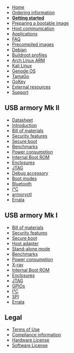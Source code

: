 * [Home](https://github.com/f-secure-foundry/usbarmory/wiki)
* [Ordering information](https://github.com/f-secure-foundry/usbarmory/wiki/Ordering-information)
* [**Getting started**](https://github.com/f-secure-foundry/usbarmory/wiki/Starting)
* [Preparing a bootable image](https://github.com/f-secure-foundry/usbarmory/wiki/Preparing-a-bootable-image)
* [Host communication](https://github.com/f-secure-foundry/usbarmory/wiki/Host-communication)
* [Applications](https://github.com/f-secure-foundry/usbarmory/wiki/Applications)
* [FAQ](https://github.com/f-secure-foundry/usbarmory/wiki/Frequently-Asked-Questions-(FAQ))
* [Precompiled images](https://github.com/f-secure-foundry/usbarmory/wiki/Available-images)
* [Debian](https://github.com/f-secure-foundry/usbarmory/wiki/Preparing-a-bootable-image)
* [Buildroot profiles](https://github.com/f-secure-foundry/usbarmory/tree/master/software/buildroot)
* [Arch Linux ARM](http://archlinuxarm.org/platforms/armv7/freescale/usb-armory-mk-ii)
* [Kali Linux](https://www.kali.org/docs/arm/kali-linux-usb-armory/)
* [Genode OS](https://github.com/f-secure-foundry/usbarmory/wiki/Genode-OS)
* [TamaGo](https://github.com/f-secure-foundry/tamago/tree/master/board/f-secure/usbarmory)
* [GoKey](https://github.com/f-secure-foundry/GoKey)
* [External resources](https://github.com/f-secure-foundry/usbarmory/wiki/External-resources)
* [Support](https://github.com/f-secure-foundry/usbarmory/wiki#support)

## USB armory Mk II

* [Datasheet](https://github.com/f-secure-foundry/usbarmory/wiki/media/usbarmory-mark-two-datasheet-rev2.0.pdf)
* [Introduction](https://github.com/f-secure-foundry/usbarmory/wiki/Mk-II-Introduction)
* [Bill of materials](https://f-secure-foundry.github.io/BOM/usbarmory-mark-two.html)
* [Security features](https://github.com/f-secure-foundry/usbarmory/wiki/Hardware-security-features-(Mk-II))
* [Secure boot](https://github.com/f-secure-foundry/usbarmory/wiki/Secure-boot-(Mk-II))
* [Benchmarks](https://github.com/f-secure-foundry/usbarmory/wiki/Benchmarks-(Mk-II))
* [Power consumption](https://github.com/f-secure-foundry/usbarmory/wiki/Power-consumption)
* [Internal Boot ROM](https://github.com/f-secure-foundry/usbarmory/wiki/Internal-Boot-ROM-(Mk-II))
* [Enclosures](https://github.com/f-secure-foundry/usbarmory/wiki/Enclosures-(Mk-II))
* [JTAG](https://github.com/f-secure-foundry/usbarmory/wiki/JTAG-(Mk-II))
* [Debug accessory](https://github.com/f-secure-foundry/usbarmory/tree/master/hardware/mark-two-debug-accessory)
* [Boot modes](https://github.com/f-secure-foundry/usbarmory/wiki/Boot-Modes-(Mk-II))
* [Bluetooth](https://github.com/f-secure-foundry/usbarmory/wiki/Bluetooth)
* [I²C](https://github.com/f-secure-foundry/usbarmory/wiki/I²C-(Mk-II))
* [armoryctl](https://github.com/f-secure-foundry/armoryctl)
* [Errata](https://github.com/f-secure-foundry/usbarmory/wiki/Errata-(Mk-II))

## USB armory Mk I

* [Bill of materials](https://f-secure-foundry.github.io/BOM/usbarmory-mark-one.html)
* [Security features](https://github.com/f-secure-foundry/usbarmory/wiki/Hardware-security-features-(Mk-I))
* [Secure boot](https://github.com/f-secure-foundry/usbarmory/wiki/Secure-boot-(Mk-I))
* [Host adapter](https://github.com/f-secure-foundry/usbarmory/wiki/Host-adapter)
* [Stand-alone mode](https://github.com/f-secure-foundry/usbarmory/wiki/Host-adapter)
* [Benchmarks](https://github.com/f-secure-foundry/usbarmory/wiki/Benchmarks)
* [Power consumption](https://github.com/f-secure-foundry/usbarmory/wiki/Power-consumption)
* [X-ray](https://github.com/f-secure-foundry/usbarmory/wiki/X-ray)
* [Internal Boot ROM](https://github.com/f-secure-foundry/usbarmory/wiki/Internal-Boot-ROM-(Mk-I))
* [Enclosures](https://github.com/f-secure-foundry/usbarmory/wiki/Enclosures-(Mk-I))
* [JTAG](https://github.com/f-secure-foundry/usbarmory/wiki/JTAG-(Mk-I))
* [GPIOs](https://github.com/f-secure-foundry/usbarmory/wiki/GPIOs)
* [I²C](https://github.com/f-secure-foundry/usbarmory/wiki/I²C)
* [SPI](https://github.com/f-secure-foundry/usbarmory/wiki/SPI)
* [Errata](https://github.com/f-secure-foundry/usbarmory/wiki/Errata-(Mk-I))

## Legal

* [Terms of Use](https://github.com/f-secure-foundry/usbarmory/wiki/Terms-of-Use)
* [Compliance information](https://github.com/f-secure-foundry/usbarmory/wiki/Compliance-information)
* [Hardware License](https://ohwr.org/cernohl)
* [Software License](https://www.gnu.org/licenses/gpl-3.0.en.html)
